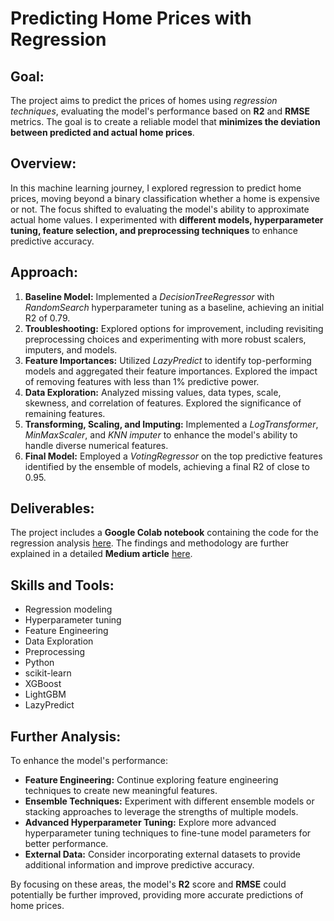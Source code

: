 # **Predicting Home Prices with Regression**

## **Goal:**
The project aims to predict the prices of homes using *regression techniques*, evaluating the model's performance based on **R2** and **RMSE** metrics. The goal is to create a reliable model that **minimizes the deviation between predicted and actual home prices**.

## **Overview:**
In this machine learning journey, I explored regression to predict home prices, moving beyond a binary classification whether a home is expensive or not. The focus shifted to evaluating the model's ability to approximate actual home values. I experimented with **different models, hyperparameter tuning, feature selection, and preprocessing techniques** to enhance predictive accuracy.

## **Approach:**
1. **Baseline Model:** Implemented a *DecisionTreeRegressor* with *RandomSearch* hyperparameter tuning as a baseline, achieving an initial R2 of 0.79.
2. **Troubleshooting:** Explored options for improvement, including revisiting preprocessing choices and experimenting with more robust scalers, imputers, and models.
3. **Feature Importances:** Utilized *LazyPredict* to identify top-performing models and aggregated their feature importances. Explored the impact of removing features with less than 1% predictive power.
4. **Data Exploration:** Analyzed missing values, data types, scale, skewness, and correlation of features. Explored the significance of remaining features.
5. **Transforming, Scaling, and Imputing:** Implemented a *LogTransformer*, *MinMaxScaler*, and *KNN imputer* to enhance the model's ability to handle diverse numerical features.
6. **Final Model:** Employed a *VotingRegressor* on the top predictive features identified by the ensemble of models, achieving a final R2 of close to 0.95.

## **Deliverables:**
The project includes a **Google Colab notebook** containing the code for the regression analysis [here](https://github.com/Cintia0528/Project-8-Supervised-Machine-Learning-Regression/blob/ab4134a446ae810915e383f547aa33ae935c2efa/2_b_Housing_Feature_Selection.ipynb). The findings and methodology are further explained in a detailed **Medium article** [here](https://medium.com/@ubp0528/how-close-can-i-get-to-your-homes-true-value-with-regression-4e708ba1662f).

## **Skills and Tools:**
- Regression modeling
- Hyperparameter tuning
- Feature Engineering
- Data Exploration
- Preprocessing
- Python
- scikit-learn
- XGBoost
- LightGBM
- LazyPredict

## **Further Analysis:**
To enhance the model's performance:
- **Feature Engineering:** Continue exploring feature engineering techniques to create new meaningful features.
- **Ensemble Techniques:** Experiment with different ensemble models or stacking approaches to leverage the strengths of multiple models.
- **Advanced Hyperparameter Tuning:** Explore more advanced hyperparameter tuning techniques to fine-tune model parameters for better performance.
- **External Data:** Consider incorporating external datasets to provide additional information and improve predictive accuracy.

By focusing on these areas, the model's **R2** score and **RMSE** could potentially be further improved, providing more accurate predictions of home prices.
